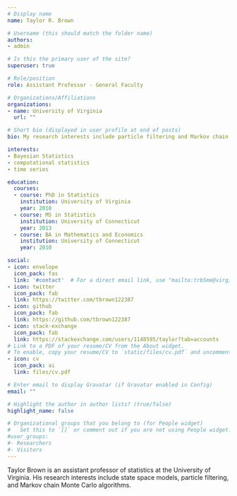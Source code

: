```yaml
---
# Display name
name: Taylor R. Brown

# Username (this should match the folder name)
authors:
- admin

# Is this the primary user of the site?
superuser: true

# Role/position
role: Assistant Professor - General Faculty

# Organizations/Affiliations
organizations:
- name: University of Virginia
  url: ""

# Short bio (displayed in user profile at end of posts)
bio: My research interests include particle filtering and Markov chain Monte Carlo algorithms.

interests:
- Bayesian Statistics
- computational statistics
- time series

education:
  courses:
  - course: PhD in Statistics
    institution: University of Virginia
    year: 2018
  - course: MS in Statistics
    institution: University of Connecticut
    year: 2013
  - course: BA in Mathematics and Economics
    institution: University of Connecticut
    year: 2010

social:
- icon: envelope
  icon_pack: fas
  link: '#contact'  # For a direct email link, use "mailto:trb5me@virginia.edu".
- icon: twitter
  icon_pack: fab
  link: https://twitter.com/tbrown122387
- icon: github
  icon_pack: fab
  link: https://github.com/tbrown122387
- icon: stack-exchange
  icon_pack: fab
  link: https://stackexchange.com/users/1148595/taylor?tab=accounts
# Link to a PDF of your resume/CV from the About widget.
# To enable, copy your resume/CV to `static/files/cv.pdf` and uncomment the lines below.  
- icon: cv
  icon_pack: ai
  link: files/cv.pdf

# Enter email to display Gravatar (if Gravatar enabled in Config)
email: ""

# Highlight the author in author lists? (true/false)
highlight_name: false

# Organizational groups that you belong to (for People widget)
#   Set this to `[]` or comment out if you are not using People widget.
#user_groups:
#- Researchers
#- Visitors
---
```


Taylor Brown is an assistant professor of statistics at the University of Virginia. His research interests include state space models, particle filtering, and Markov chain Monte Carlo algorithms. 
